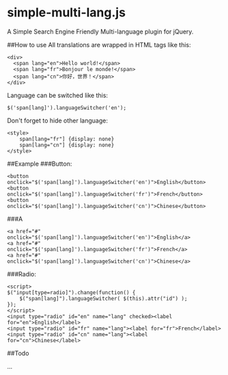 # simple-multi-lang.js
A Simple Search Engine Friendly Multi-language plugin for jQuery.

##How to use
All translations are wrapped in HTML tags like this:

	<div>
	  <span lang="en">Hello world!</span>
	  <span lang="fr">Bonjour le monde!</span>
	  <span lang="cn">你好，世界！</span>
	</div>

Language can be switched like this:

	$('span[lang]').languageSwitcher('en');

Don't forget to hide other language:

	<style>
   		span[lang="fr"] {display: none}
		span[lang="cn"] {display: none}
	</style>

##Example
###Button:

	<button onclick="$('span[lang]').languageSwitcher('en')">English</button>
	<button onclick="$('span[lang]').languageSwitcher('fr')">French</button>
	<button onclick="$('span[lang]').languageSwitcher('cn')">Chinese</button>
	
###A

	<a href="#" onclick="$('span[lang]').languageSwitcher('en')">English</a> 
	<a href="#" onclick="$('span[lang]').languageSwitcher('fr')">French</a> 
	<a href="#" onclick="$('span[lang]').languageSwitcher('cn')">Chinese</a> 

###Radio:

	<script>
	$("input[type=radio]").change(function() {
		$("span[lang]").languageSwitcher( $(this).attr("id") );
	});
	</script>
	<input type="radio" id="en" name="lang" checked><label for="en">English</label>
	<input type="radio" id="fr" name="lang"><label for="fr">French</label>
	<input type="radio" id="cn" name="lang"><label for="cn">Chinese</label>

##Todo

...
